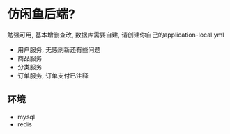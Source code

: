 # 仿闲鱼后端?

勉强可用, 基本增删查改, 数据库需要自建, 请创建你自己的application-local.yml

- 用户服务, 无感刷新还有些问题
- 商品服务
- 分类服务
- 订单服务, 订单支付已注释

## 环境

- mysql
- redis
